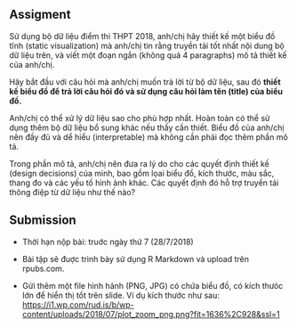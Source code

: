 


## Assigment

Sử dụng bộ dữ liệu điểm thi THPT 2018, anh/chị hãy thiết kế một biểu đồ tĩnh
(static visualization) mà anh/chị tin rằng truyền tải tốt nhất nội dung bộ dữ
liệu trên, và viết một đoạn ngắn (không quá 4 paragraphs) mô tả thiết kế của
anh/chị.

Hãy bắt đầu với câu hỏi mà anh/chị muốn trả lời từ bộ dữ liệu, sau đó **thiết kế
biểu đồ để trả lời câu hỏi đó và sử dụng câu hỏi làm tên (title) của biểu đồ.**

Anh/chị có thể xử lý dữ liệu sao cho phù hợp nhất. Hoàn toàn có thể sử dụng thêm
bộ dữ liệu bổ sung khác nếu thấy cần thiết. Biểu đồ của anh/chị nên đầy đủ và dể
hiểu (interpretable) mà không cần phải đọc thêm phần mô tả.

Trong phần mô tả, anh/chị nên đưa ra lý do cho các quyết định thiết kế (design
decisions) của mình, bao gồm lọai biểu đồ, kích thước, màu sắc, thang đo và các
yếu tố hình ảnh khác. Các quyết định đó hỗ trợ truyền tải thông điệp từ dữ liệu
như thế nào?

## Submission

* Thời hạn nộp bài: truớc ngày thứ 7 (28/7/2018)

* Bài tập sẽ đuợc trình bày sử dụng R Markdown và upload trên rpubs.com.

* Gửi thêm một file hình hảnh (PNG, JPG) có chứa biểu đồ, có kích thưóc lớn để
  hiển thị tốt trên slide. Ví dụ kích thước như sau:
  https://i1.wp.com/rud.is/b/wp-content/uploads/2018/07/plot_zoom_png.png?fit=1636%2C928&ssl=1
